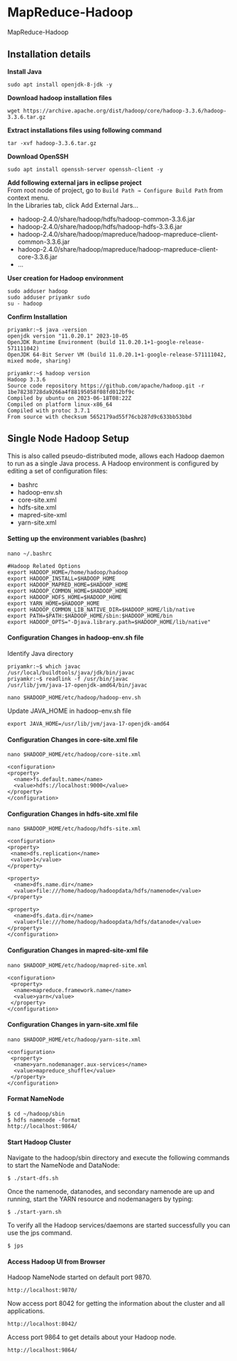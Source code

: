 # MapReduce-Hadoop
MapReduce-Hadoop

## Installation details
<b> Install Java</b>
```
sudo apt install openjdk-8-jdk -y
```

<b>Download hadoop installation files</b>
```
wget https://archive.apache.org/dist/hadoop/core/hadoop-3.3.6/hadoop-3.3.6.tar.gz
```

<b>Extract installations files using following command</b>
```
tar -xvf hadoop-3.3.6.tar.gz
```

<b> Download OpenSSH</b>
```
sudo apt install openssh-server openssh-client -y
```

<b> Add following external jars in eclipse project</b>\
From root node of project, go to `Build Path → Configure Build Path` from context menu.\
In the Libraries tab, click Add External Jars...
* hadoop-2.4.0/share/hadoop/hdfs/hadoop-common-3.3.6.jar
* hadoop-2.4.0/share/hadoop/hdfs/hadoop-hdfs-3.3.6.jar
* hadoop-2.4.0/share/hadoop/mapreduce/hadoop-mapreduce-client-common-3.3.6.jar
* hadoop-2.4.0/share/hadoop/mapreduce/hadoop-mapreduce-client-core-3.3.6.jar
* ...

<b> User creation for Hadoop environment</b>
```
sudo adduser hadoop
sudo adduser priyamkr sudo
su - hadoop
```

<b>Confirm Installation</b>
```
priyamkr:~$ java -version
openjdk version "11.0.20.1" 2023-10-05
OpenJDK Runtime Environment (build 11.0.20.1+1-google-release-571111042)
OpenJDK 64-Bit Server VM (build 11.0.20.1+1-google-release-571111042, mixed mode, sharing)
```

```
priyamkr:~$ hadoop version
Hadoop 3.3.6
Source code repository https://github.com/apache/hadoop.git -r 1be78238728da9266a4f88195058f08fd012bf9c
Compiled by ubuntu on 2023-06-18T08:22Z
Compiled on platform linux-x86_64
Compiled with protoc 3.7.1
From source with checksum 5652179ad55f76cb287d9c633bb53bbd
```

## Single Node Hadoop Setup
This is also called pseudo-distributed mode, allows each Hadoop daemon to run as a single Java process. 
A Hadoop environment is configured by editing a set of configuration files:
* bashrc
* hadoop-env.sh
* core-site.xml
* hdfs-site.xml
* mapred-site-xml
* yarn-site.xml

#### Setting up the environment variables (bashrc)
```
nano ~/.bashrc
```

```
#Hadoop Related Options
export HADOOP_HOME=/home/hadoop/hadoop
export HADOOP_INSTALL=$HADOOP_HOME
export HADOOP_MAPRED_HOME=$HADOOP_HOME
export HADOOP_COMMON_HOME=$HADOOP_HOME
export HADOOP_HDFS_HOME=$HADOOP_HOME
export YARN_HOME=$HADOOP_HOME
export HADOOP_COMMON_LIB_NATIVE_DIR=$HADOOP_HOME/lib/native
export PATH=$PATH:$HADOOP_HOME/sbin:$HADOOP_HOME/bin
export HADOOP_OPTS="-Djava.library.path=$HADOOP_HOME/lib/native"
```

#### Configuration Changes in hadoop-env.sh file
Identify Java directory
```
priyamkr:~$ which javac
/usr/local/buildtools/java/jdk/bin/javac
priyamkr:~$ readlink -f /usr/bin/javac
/usr/lib/jvm/java-17-openjdk-amd64/bin/javac
```

```
nano $HADOOP_HOME/etc/hadoop/hadoop-env.sh
```

Update JAVA_HOME in hadoop-env.sh file
```
export JAVA_HOME=/usr/lib/jvm/java-17-openjdk-amd64
```

#### Configuration Changes in core-site.xml file
```
nano $HADOOP_HOME/etc/hadoop/core-site.xml
```

```
<configuration>
<property>
  <name>fs.default.name</name>
  <value>hdfs://localhost:9000</value>
</property>
</configuration>
```

#### Configuration Changes in hdfs-site.xml file
```
nano $HADOOP_HOME/etc/hadoop/hdfs-site.xml
```

```
<configuration>
<property>
 <name>dfs.replication</name>
 <value>1</value>
</property>

<property>
  <name>dfs.name.dir</name>
  <value>file:///home/hadoop/hadoopdata/hdfs/namenode</value>
</property>

<property>
  <name>dfs.data.dir</name>
  <value>file:///home/hadoop/hadoopdata/hdfs/datanode</value>
</property>
</configuration>
```

#### Configuration Changes in mapred-site-xml file
```
nano $HADOOP_HOME/etc/hadoop/mapred-site.xml
```

```
<configuration>
 <property>
  <name>mapreduce.framework.name</name>
  <value>yarn</value>
 </property>
</configuration>
```

#### Configuration Changes in yarn-site.xml file
```
nano $HADOOP_HOME/etc/hadoop/yarn-site.xml
```

```
<configuration>
 <property>
  <name>yarn.nodemanager.aux-services</name>
  <value>mapreduce_shuffle</value>
 </property>
</configuration>
```

#### Format NameNode
```
$ cd ~/hadoop/sbin
$ hdfs namenode -format
http://localhost:9864/
```

#### Start Hadoop Cluster
Navigate to the hadoop/sbin directory and execute the following commands to start the NameNode and DataNode:
```
$ ./start-dfs.sh
```

Once the namenode, datanodes, and secondary namenode are up and running, start the YARN resource and nodemanagers by typing:
```
$ ./start-yarn.sh
```

To verify all the Hadoop services/daemons are started successfully you can use the jps command.
```
$ jps
```

#### Access Hadoop UI from Browser

Hadoop NameNode started on default port 9870.
```
http://localhost:9870/
```

Now access port 8042 for getting the information about the cluster and all applications.
```
http://localhost:8042/
```

Access port 9864 to get details about your Hadoop node.
```
http://localhost:9864/
```

